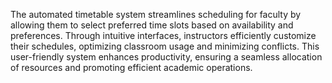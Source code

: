 The automated timetable system streamlines scheduling for faculty by allowing them to select preferred time slots based on availability and preferences. Through intuitive interfaces, instructors efficiently customize their schedules, optimizing classroom usage and minimizing conflicts. This user-friendly system enhances productivity, ensuring a seamless allocation of resources and promoting efficient academic operations.
